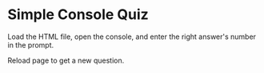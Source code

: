 # Simple Console Quiz
Load the HTML file, open the console, and enter the right answer's number in the prompt.

Reload page to get a new question. 
